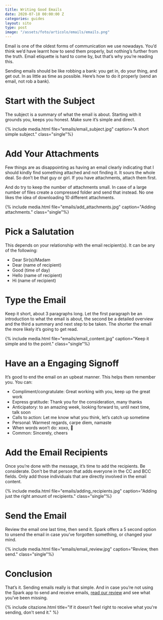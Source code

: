 ```yaml
---
title: Writing Good Emails
date: 2020-07-18 00:00:00 Z
categories: guides
layout: sito
type: post
image: "/assets/foto/articolo/emails/emails.png"
---
```


Email is one of the oldest forms of communication we use nowadays. You’d think we’d have learnt how to send them properly, but nothing’s further from the truth. Email etiquette is hard to come by, but that’s why you’re reading this.

Sending emails should be like robbing a bank: you get in, do your thing, and get out. In as little as time as possible. Here’s how to do it properly (send an email, not rob a bank).

# Start with the Subject
The subject is a summary of what the email is about. Starting with it grounds you, keeps you honest. Make sure it’s simple and direct.

{% include media.html file="emails/email_subject.jpg" caption="A short simple subject." class="single"%}

# Add Your Attachments
Few things are as disappointing as having an email clearly indicating that I should kindly find something attached and not finding it. It sours the whole deal. So don’t be that guy or girl. If you have attachments, attach them first.

And do try to keep the number of attachments small. In case of a large number of files create a compressed folder and send that instead. No one likes the idea of downloading 10 different attachments.

{% include media.html file="emails/add_attachments.jpg" caption="Adding attachments." class="single"%}

# Pick a Salutation
This depends on your relationship with the email recipient(s). It can be any of the following:
- Dear Sir(s)/Madam
- Dear (name of recipient)
- Good (time of day)
- Hello (name of recipient)
- Hi (name of recipient)

# Type the Email
Keep it short, about 3 paragraphs long. Let the first paragraph be an introduction to what the email is about, the second be a detailed overview and the third a summary and next step to be taken. The shorter the email the more likely it’s going to get read.

{% include media.html file="emails/email_content.jpg" caption="Keep it simple and to the point." class="single"%}

# Have an a Engaging Signoff
It’s good to end the email on an upbeat manner. This helps them remember you. You can:
- Compliment/congratulate: Great working with you, keep up the great work
- Express gratitude: Thank you for the consideration, many thanks
- Anticipatory: to an amazing week, looking forward to, until next time, talk soon
- Calls to action: Let me know what you think, let’s catch up sometime
- Personal: Warmest regards, carpe diem, namaste
- When words won’t do: xoxo, 🙂
- Common: Sincerely, cheers

# Add the Email Recipients
Once you’re done with the message, it’s time to add the recipients. Be considerate. Don't be that person that adds everyone in the CC and BCC fields. Only add those individuals that are directly involved in the email content.

{% include media.html file="emails/adding_recipients.jpg" caption="Adding just the right amount of recipients." class="single"%}

# Send the Email
Review the email one last time, then send it. Spark offers a 5 second option to unsend the email in case you’ve forgotten something, or changed your mind.

{% include media.html file="emails/email_review.jpg" caption="Review, then send." class="single"%}

# Conclusion
That’s it. Sending emails really is that simple. And in case you’re not using the Spark app to send and receive emails, [read our review](https://auxilia.io/articles/emailing-with-spark/) and see what you’ve been missing.

{% include citazione.html title="If it doesn't feel right to receive what you're sending, don't send it." %}
